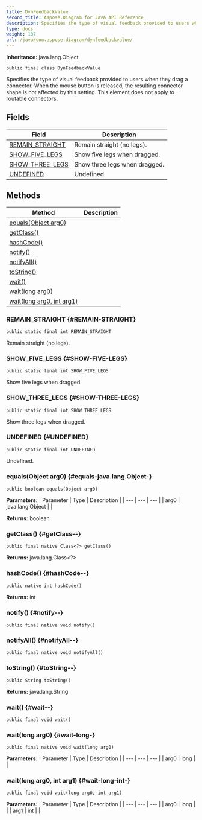 ```yaml
---
title: DynFeedbackValue
second_title: Aspose.Diagram for Java API Reference
description: Specifies the type of visual feedback provided to users when they drag a connector.
type: docs
weight: 137
url: /java/com.aspose.diagram/dynfeedbackvalue/
---
```


**Inheritance:**
java.lang.Object
```
public final class DynFeedbackValue
```

Specifies the type of visual feedback provided to users when they drag a connector. When the mouse button is released, the resulting connector shape is not affected by this setting. This element does not apply to routable connectors.
## Fields

| Field | Description |
| --- | --- |
| [REMAIN_STRAIGHT](#REMAIN-STRAIGHT) | Remain straight (no legs). |
| [SHOW_FIVE_LEGS](#SHOW-FIVE-LEGS) | Show five legs when dragged. |
| [SHOW_THREE_LEGS](#SHOW-THREE-LEGS) | Show three legs when dragged. |
| [UNDEFINED](#UNDEFINED) | Undefined. |
## Methods

| Method | Description |
| --- | --- |
| [equals(Object arg0)](#equals-java.lang.Object-) |  |
| [getClass()](#getClass--) |  |
| [hashCode()](#hashCode--) |  |
| [notify()](#notify--) |  |
| [notifyAll()](#notifyAll--) |  |
| [toString()](#toString--) |  |
| [wait()](#wait--) |  |
| [wait(long arg0)](#wait-long-) |  |
| [wait(long arg0, int arg1)](#wait-long-int-) |  |
### REMAIN_STRAIGHT {#REMAIN-STRAIGHT}
```
public static final int REMAIN_STRAIGHT
```


Remain straight (no legs).

### SHOW_FIVE_LEGS {#SHOW-FIVE-LEGS}
```
public static final int SHOW_FIVE_LEGS
```


Show five legs when dragged.

### SHOW_THREE_LEGS {#SHOW-THREE-LEGS}
```
public static final int SHOW_THREE_LEGS
```


Show three legs when dragged.

### UNDEFINED {#UNDEFINED}
```
public static final int UNDEFINED
```


Undefined.

### equals(Object arg0) {#equals-java.lang.Object-}
```
public boolean equals(Object arg0)
```




**Parameters:**
| Parameter | Type | Description |
| --- | --- | --- |
| arg0 | java.lang.Object |  |

**Returns:**
boolean
### getClass() {#getClass--}
```
public final native Class<?> getClass()
```




**Returns:**
java.lang.Class<?>
### hashCode() {#hashCode--}
```
public native int hashCode()
```




**Returns:**
int
### notify() {#notify--}
```
public final native void notify()
```




### notifyAll() {#notifyAll--}
```
public final native void notifyAll()
```




### toString() {#toString--}
```
public String toString()
```




**Returns:**
java.lang.String
### wait() {#wait--}
```
public final void wait()
```




### wait(long arg0) {#wait-long-}
```
public final native void wait(long arg0)
```




**Parameters:**
| Parameter | Type | Description |
| --- | --- | --- |
| arg0 | long |  |

### wait(long arg0, int arg1) {#wait-long-int-}
```
public final void wait(long arg0, int arg1)
```




**Parameters:**
| Parameter | Type | Description |
| --- | --- | --- |
| arg0 | long |  |
| arg1 | int |  |

